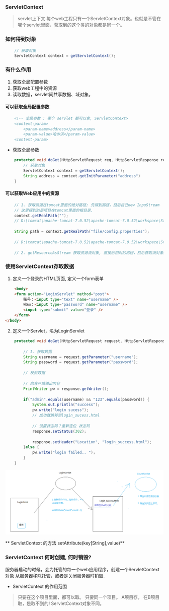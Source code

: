 ### ServletContext

>servlet上下文
>每个web工程只有一个ServletContext对象。也就是不管在哪个servlet里面，获取到的这个类的对象都是同一个。
>

### 如何得到对象

```java
	// 获取对象
	ServletContext context = getServletContext();
```

### 有什么作用

1. 获取全局配置参数
2. 获取web工程中的资源
3. 读取数据，servlet间共享数据、域对象。

#### 可以获取全局配置参数

```xml
	<!-- 全局参数 : 哪个 servlet 都可以拿, ServletContext>
	<context-param>
		<param-name>address</param-name>
		<param-value>哈尔滨</param-value>
	<context-param>
```

* 获取全局参数

```java
	protected void doGet(HttpServletRequest req, HttpServletResponse resp){
		// 获取对象
		ServletContext context = getServletContext();
		String address = context.getInitParameter("address")
	}
```

####  可以获取Web应用中的资源

```java
	// 1. 获取资源在tomcat里面的绝对路径; 先得到路径，然后自己new InpuStream
	// 这里得到的是项目在tomcat里面的根目录.
	context.getRealPath("");
	// D:\tomcat\apache-tomcat-7.0.52\apache-tomcat-7.0.52\workspace\StudyJ2EE\
	
	String path = context.getRealPath("file/config.properties");
	
	// D:\tomcat\apache-tomcat-7.0.52\apache-tomcat-7.0.52\workspace\StudyJ2EE\file\config.properties
	
	// 2. getResourceAsStream 获取资源流对象, 直接给相对的路径，然后获取流对象。
```

### 使用ServletContext存取数据

1. 定义一个登录的HTML页面, 定义一个form表单

```HTML
	<body>
	<form action="LoginServlet" method="post">
		账号：<input type="text" name="username" />
		密码：<input type="password" name="username" />
		<input type="submit" value="登录" />
	</form>
</body>
```

2. 定义一个Servlet，名为LoginServlet

```java
	protected void doGet(HttpServletRequest request, HttpServletResponse response) throws ServletException, IOException {
		
		// 1. 获取数据
		String username = request.getParameter("username");
		String password = request.getParameter("password");
		
		// 校验数据
		
		// 向客户端输出内容
		PrintWriter pw = response.getWriter();
		
		if("admin".equals(username) && "123".equals(password)) {
			System.out.println("success");
			pw.write("login sucess");
			// 成功就跳转到login_sucess.html
			
			// 设置状态码？重新定位 状态码
			response.setStatus(302);
			
			response.setHeader("Location", "login_success.html");
		}else {
			pw.write("login failed.. ");
		}
	}
```

![img09](../resource/img09.png)

** ServletContext 的方法 setAttribute(key[String],value)**

### ServletContext 何时创建, 何时销毁?

服务器启动的时候，会为托管的每一个web应用程序，创建一个ServletContext对象
从服务器移除托管，或者是关闭服务器时销毁.

* ServletContext 的作用范围

>只要在这个项目里面，都可以取。 只要同一个项目。 A项目存， 在B项目取，是取不到的! ServletContext对象不同。
>

